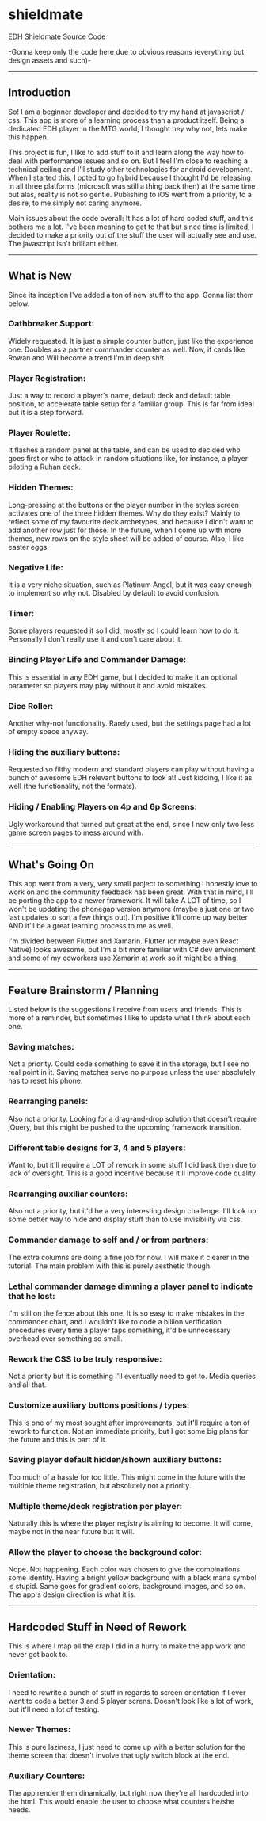 # shieldmate
EDH Shieldmate Source Code

-Gonna keep only the code here due to obvious reasons (everything but design assets and such)-

<hr>

<h2>Introduction</h2>

So! I am a beginner developer and decided to try my hand at javascript / css. This app is more of a learning process than a product itself. Being a dedicated EDH player in the MTG world, I thought hey why not, lets make this happen.

This project is fun, I like to add stuff to it and learn along the way how to deal with performance issues and so on. But I feel I'm close to reaching a technical ceiling and I'll study other technologies for android development. When I started this, I opted to go hybrid because I thought I'd be releasing in all three platforms (microsoft was still a thing back then) at the same time but alas, reality is not so gentle. Publishing to iOS went from a priority, to a desire, to me simply not caring anymore.

Main issues about the code overall: It has a lot of hard coded stuff, and this bothers me a lot. I've been meaning to get to that but since time is limited, I decided to make a priority out of the stuff the user will actually see and use. The javascript isn't brilliant either.

<hr>

<h2>What is New</h2>

Since its inception I've added a ton of new stuff to the app. Gonna list them below.

<h3>Oathbreaker Support:</h3> Widely requested. It is just a simple counter button, just like the experience one. Doubles as a partner commander counter as well. Now, if cards like Rowan and Will become a trend I'm in deep sh!t.

<h3>Player Registration:</h3> Just a way to record a player's name, default deck and default table position, to accelerate table setup for a familiar group. This is far from ideal but it is a step forward.

<h3>Player Roulette:</h3> It flashes a random panel at the table, and can be used to decided who goes first or who to attack in random situations like, for instance, a player piloting a Ruhan deck.

<h3>Hidden Themes:</h3> Long-pressing at the buttons or the player number in the styles screen activates one of the three hidden themes. Why do they exist? Mainly to reflect some of my favourite deck archetypes, and because I didn't want to add another row just for those. In the future, when I come up with more themes, new rows on the style sheet will be added of course. Also, I like easter eggs.

<h3>Negative Life:</h3> It is a very niche situation, such as Platinum Angel, but it was easy enough to implement so why not. Disabled by default to avoid confusion.

<h3>Timer:</h3> Some players requested it so I did, mostly so I could learn how to do it. Personally I don't really use it and don't care about it.

<h3>Binding Player Life and Commander Damage:</h3> This is essential in any EDH game, but I decided to make it an optional parameter so players may play without it and avoid mistakes.

<h3>Dice Roller:</h3> Another why-not functionality. Rarely used, but the settings page had a lot of empty space anyway.

<h3>Hiding the auxiliary buttons:</h3> Requested so filthy modern and standard players can play without having a bunch of awesome EDH relevant buttons to look at! Just kidding, I like it as well (the functionality, not the formats).

<h3>Hiding / Enabling Players on 4p and 6p Screens:</h3> Ugly workaround that turned out great at the end, since I now only two less game screen pages to mess around with.

<hr>

<h2>What's Going On</h2>
This app went from a very, very small project to something I honestly love to work on and the community feedback has been great. With that in mind, I'll be porting the app to a newer framework. It will take A LOT of time, so I won't be updating the phonegap version anymore (maybe a just one or two last updates to sort a few things out). I'm positive it'll come up way better AND it'll be a great learning process to me as well.

I'm divided between Flutter and Xamarin. Flutter (or maybe even React Native) looks awesome, but I'm a bit more familiar with C# dev environment and some of my coworkers use Xamarin at work so it might be a thing.

<hr>

<h2>Feature Brainstorm / Planning</h2>
Listed below is the suggestions I receive from users and friends. This is more of a reminder, but sometimes I like to update what I think about each one.

<h3>Saving matches:</h3> Not a priority. Could code something to save it in the storage, but I see no real point in it. Saving matches serve no purpose unless the user absolutely has to reset his phone.

<h3>Rearranging panels:</h3>Also not a priority. Looking for a drag-and-drop solution that doesn't require jQuery, but this might be pushed to the upcoming framework transition.

<h3>Different table designs for 3, 4 and 5 players:</h3> Want to, but it'll require a LOT of rework in some stuff I did back then due to lack of oversight. This is a good incentive because it'll improve code quality.

<h3>Rearranging auxiliar counters:</h3> Also not a priority, but it'd be a very interesting design challenge. I'll look up some better way to hide and display stuff than to use invisibility via css.

<h3>Commander damage to self and / or from partners:</h3> The extra columns are doing a fine job for now. I will make it clearer in the tutorial. The main problem with this is purely aesthetic though.

<h3>Lethal commander damage dimming a player panel to indicate that he lost:</h3> I'm still on the fence about this one. It is so easy to make mistakes in the commander chart, and I wouldn't like to code a billion verification procedures every time a player taps something, it'd be unnecessary overhead over something so small.

<h3>Rework the CSS to be truly responsive:</h3> Not a priority but it is something I'll eventually need to get to. Media queries and all that.

<h3>Customize auxiliary buttons positions / types:</h3> This is one of my most sought after improvements, but it'll require a ton of rework to function. Not an immediate priority, but I got some big plans for the future and this is part of it.

<h3>Saving player default hidden/shown auxiliary buttons:</h3> Too much of a hassle for too little. This might come in the future with the multiple theme registration, but absolutely not a priority.

<h3>Multiple theme/deck registration per player:</h3> Naturally this is where the player registry is aiming to become. It will come, maybe not in the near future but it will.

<h3>Allow the player to choose the background color:</h3> Nope. Not happening. Each color was chosen to give the combinations some identity. Having a bright yellow background with a black mana symbol is stupid. Same goes for gradient colors, background images, and so on. The app's design direction is what it is.

<hr>

<h2>Hardcoded Stuff in Need of Rework</h2>
This is where I map all the crap I did in a hurry to make the app work and never got back to.

<h3>Orientation:</h3> I need to rewrite a bunch of stuff in regards to screen orientation if I ever want to code a better 3 and 5 player screns. Doesn't look like a lot of work, but it'll need a lot of testing.

<h3>Newer Themes:</h3> This is pure laziness, I just need to come up with a better solution for the theme screen that doesn't involve that ugly switch block at the end.

<h3>Auxiliary Counters:</h3> The app render them dinamically, but right now they're all hardcoded into the html. This would enable the user to choose what counters he/she needs.
